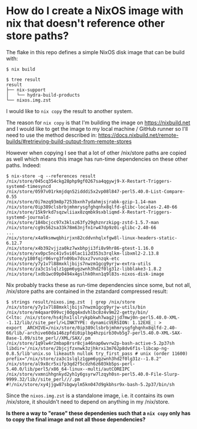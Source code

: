 How do I create a NixOS image with nix that doesn't reference other store paths?
===

The flake in this repo defines a simple NixOS disk image
that can be build with:

```
$ nix build

$ tree result
result
├── nix-support
│   └── hydra-build-products
└── nixos.img.zst
```

I would like to `nix copy` the result to another system.

The reason for `nix copy` is that I'm building the image on
https://nixbuild.net and I would like to get the image to my local machine /
GitHub runner so I'll need to use the method described in:
https://docs.nixbuild.net/remote-builds/#retrieving-build-output-from-remote-stores

However when copying I see that a lot of other /nix/store paths are
copied as well which means this image has run-time dependencies on
these other paths. Indeed:

```
$ nix-store -q --references result
/nix/store/045cq354ckg28php9gf0267sa4qgywj9-X-Restart-Triggers-systemd-timesyncd
/nix/store/0597v01rkmjdqn52idddi5x2vp08l847-perl5.40.0-List-Compare-0.55
/nix/store/0i7mzq93m8p7253bxnh7ydahmjsjrabk-gzip-1.14-man
/nix/store/0ip389clsbrbjmhmrysgfghqnhx8qlfd-glibc-locales-2.40-66
/nix/store/15k9rkd7sqzwliiax8zqmbk9sxbliqmd-X-Restart-Triggers-systemd-journald-
/nix/store/184bcjcc97x3klsz63fy29ghznrzkipg-zstd-1.5.7-man
/nix/store/cg9s562sa33k78m63njfn1rw47dp9z0i-glibc-2.40-66
...
/nix/store/x4a9ksmwqbhirjxn82cddvnhqlxfgw8l-linux-headers-static-6.12.7
/nix/store/x4b392vjjza0kz7wxbhpji3fi8v9hr86-gtest-1.16.0
/nix/store/xv0pc5nc41v5vi0lac1i2d353s3rqlkm-libxml2-2.13.8
/store/y180fqjr06vrg3fn09bx7dsxz7vvnzqk-etc
/nix/store/y7y1v7l88mxkljbijs7nwzm1gcg9yrjw-extra-utils
/nix/store/za3c1slqlz1gpm6ygzwnh3hd2f0lg31z-libblake3-1.8.2
/nix/store/lxdb1wc09p0494x4gslhk0hxn1q9l83s-nixos-disk-image
```

Nix probably tracks these as run-time dependencies since some, but not
all, /nix/store paths are contained in the zstandard compressed
result:

```
$ strings result/nixos.img.zst  | grep /nix/store
/nix/store/y7y1v7l88mxkljbijs7nwzm1gcg9yrjw-utils/bin
/nix/store/m4qaar099vcj0dgq4xdvhlbc8z4v9m22-getty/bin/
C<lto: /nix/store/hs4jhx1lslrykpbkwh7wag2jjd7mwj0n-perl5.40.0-XML--1.12/lib//site_perl/>LINKTYPE: dynamicVERSION: 1.12EXE_: >
export _ARCHIVE=/nix/store/0ip389clsbrbjmhmrysgfghqnhx8qlfd-2.40-66/lib/-archive60da146zpfdi0iplbg4hzpirb30vb5g7-perl5.40.0-XML-SAX-Base-1.09/site_perl//XML/SAX/.pm
/nix/store/1q9lw4r2mbap8rsr8cja46nap6wvrw2p-bash-active-5.2p37sh
libdir='/nix/store/2bjcjfzxnwk3zjhkrxi3m762p8dv6f1s-libcap-ng-0.8.5/lib'unix.so likeauth nullok try_first_pass # unix (order 11600)
prefix="/nix/store/za3c1slqlz1gpm6ygzwnh3hd2f0lg31z--1.8.2"
/nix/store/al9x8cr5xifp3qd2f5cdzh6z603kb5ps-perl-5.40.0/lib/perl5/x86_64-linux--multi/autCOREIPC
/nix/store/vxmnihhgnkyd2yh1y6gsyrw7lzqyh0sn-perl5.40.0-File-Slurp-9999.32/lib//site_perl///.pm
#!/nix/store/xy4jjgw87sbgwylm5kn047d9gkbhsr9x-bash-5.2p37/bin/sh
```

Since the `nixos.img.zst` is a standalone image, i.e. it contains its
own /nix/store, it shouldn't need to depend on anything in my
/nix/store.

**Is there a way to "erase" these dependenies such that a `nix copy` only
has to copy the final image and not all those dependencies?**
